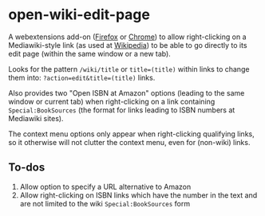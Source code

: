 # open-wiki-edit-page

A webextensions add-on
([Firefox](https://addons.mozilla.org/en-US/firefox/addon/open-wiki-edit-page/)
or
[Chrome](https://chrome.google.com/webstore/detail/open-wiki-edit-page/bgkapcgalpheigeojpgjgomopmmdpgaj?hl=en-US))
to allow right-clicking on a Mediawiki-style link (as used at
[Wikipedia](https://wikipedia.org)) to be able to
go directly to its edit page (within the same window or a new tab).

Looks for the pattern `/wiki/title` or `title=(title)` within links
to change them into: `?action=edit&title=(title)` links.

Also provides two "Open ISBN at Amazon" options (leading
to the same window or current tab) when right-clicking on a link containing
`Special:BookSources` (the format for links leading to ISBN numbers
at Mediawiki sites).

The context menu options only appear when right-clicking qualifying links,
so it otherwise will not clutter the context menu, even for (non-wiki) links.

## To-dos

1. Allow option to specify a URL alternative to Amazon
1. Allow right-clicking on ISBN links which have the number in the text and
    are not limited to the wiki `Special:BookSources` form
